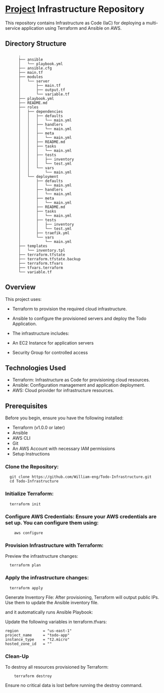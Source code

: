 # [Project](https://github.com/William-eng/To-do-App/) Infrastructure Repository
This repository contains Infrastructure as Code (IaC) for deploying a multi-service application using Terraform and Ansible on AWS.

## Directory Structure

          .
          ├── ansible
          │   └── playbook.yml
          ├── ansible.cfg
          ├── main.tf
          ├── modules
          │   └── server
          │       ├── main.tf
          │       ├── output.tf
          │       └── variable.tf
          ├── playbook.yml
          ├── README.md
          ├── roles
          │   ├── dependencies
          │   │   ├── defaults
          │   │   │   └── main.yml
          │   │   ├── handlers
          │   │   │   └── main.yml
          │   │   ├── meta
          │   │   │   └── main.yml
          │   │   ├── README.md
          │   │   ├── tasks
          │   │   │   └── main.yml
          │   │   ├── tests
          │   │   │   ├── inventory
          │   │   │   └── test.yml
          │   │   └── vars
          │   │       └── main.yml
          │   └── deployment
          │       ├── defaults
          │       │   └── main.yml
          │       ├── handlers
          │       │   └── main.yml
          │       ├── meta
          │       │   └── main.yml
          │       ├── README.md
          │       ├── tasks
          │       │   └── main.yml
          │       ├── tests
          │       │   ├── inventory
          │       │   └── test.yml
          │       ├── traefik.yml
          │       └── vars
          │           └── main.yml
          ├── templates
          │   └── inventory.tpl
          ├── terraform.tfstate
          ├── terraform.tfstate.backup
          ├── terraform.tfvars
          ├── tfvars.terraform
          └── variable.tf






## Overview
This project uses:

- Terraform to provision the required cloud infrastructure.
- Ansible to configure the provisioned servers and deploy the Todo Application.
- The infrastructure includes:


- An EC2 Instance for application servers
- Security Group for controlled access

## Technologies Used
- Terraform: Infrastructure as Code for provisioning cloud resources.
- Ansible: Configuration management and application deployment.
- AWS: Cloud provider for infrastructure resources.

## Prerequisites
Before you begin, ensure you have the following installed:

- Terraform (v1.0.0 or later)
- Ansible
- AWS CLI
- Git
- An AWS Account with necessary IAM permissions
- Setup Instructions
### Clone the Repository:


      git clone https://github.com/William-eng/Todo-Infrastructure.git
      cd Todo-Infrastructure


### Initialize Terraform:


      terraform init


### Configure AWS Credentials: Ensure your AWS credentials are set up. You can configure them using:


        aws configure


### Provision Infrastructure with Terraform:

Preview the infrastructure changes:



      terraform plan



### Apply the infrastructure changes:


      terraform apply



Generate Inventory File: After provisioning, Terraform will output public IPs. Use them to update the Ansible inventory file.

and it automatically runs Ansible Playbook:


Update the following variables in terraform.tfvars:



    region           = "us-east-1"
    project_name     = "todo-app"
    instance_type    = "t2.micro"
    hosted_zone_id   = ""





### Clean-Up
To destroy all resources provisioned by Terraform:

 
        terraform destroy


Ensure no critical data is lost before running the destroy command.

